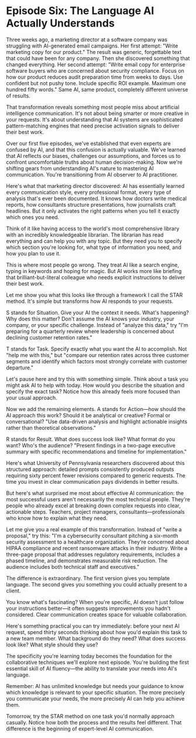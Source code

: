 # Episode Six: The Language AI Actually Understands

Three weeks ago, a marketing director at a software company was struggling with AI-generated email campaigns. Her first attempt: "Write marketing copy for our product." The result was generic, forgettable text that could have been for any company. Then she discovered something that changed everything. Her second attempt: "Write email copy for enterprise software buyers who are concerned about security compliance. Focus on how our product reduces audit preparation time from weeks to days. Use confident but not pushy tone. Include specific ROI example. Maximum one hundred fifty words." <break time="0.5s" /> Same AI, same product, completely different universe of results.

That transformation reveals something most people miss about artificial intelligence communication. It's not about being smarter or more creative in your requests. It's about understanding that AI systems are sophisticated pattern-matching engines that need precise activation signals to deliver their best work.

Over our first five episodes, we've established that even experts are confused by AI, and that this confusion is actually valuable. We've learned that AI reflects our biases, challenges our assumptions, and forces us to confront uncomfortable truths about human decision-making. Now we're shifting gears from understanding AI's nature to mastering AI communication. You're transitioning from AI observer to AI practitioner.

Here's what that marketing director discovered: AI has essentially learned every communication style, every professional format, every type of analysis that's ever been documented. It knows how doctors write medical reports, how consultants structure presentations, how journalists craft headlines. But it only activates the right patterns when you tell it exactly which ones you need.

Think of it like having access to the world's most comprehensive library with an incredibly knowledgeable librarian. The librarian has read everything and can help you with any topic. But they need you to specify which section you're looking for, what type of information you need, and how you plan to use it.

This is where most people go wrong. They treat AI like a search engine, typing in keywords and hoping for magic. But AI works more like briefing that brilliant-but-literal colleague who needs explicit instructions to deliver their best work.

Let me show you what this looks like through a framework I call the STAR method. It's simple but transforms how AI responds to your requests.

S stands for Situation. Give your AI the context it needs. What's happening? Why does this matter? Don't assume the AI knows your industry, your company, or your specific challenge. Instead of "analyze this data," try "I'm preparing for a quarterly review where leadership is concerned about declining customer retention rates."

T stands for Task. Specify exactly what you want the AI to accomplish. Not "help me with this," but "compare our retention rates across three customer segments and identify which factors most strongly correlate with customer departure."

Let's pause here and try this with something simple. <break time="0.6s" /> Think about a task you might ask AI to help with today. How would you describe the situation and specify the exact task? Notice how this already feels more focused than your usual approach.

Now we add the remaining elements. A stands for Action—how should the AI approach this work? Should it be analytical or creative? Formal or conversational? "Use data-driven analysis and highlight actionable insights rather than theoretical observations."

R stands for Result. What does success look like? What format do you want? Who's the audience? "Present findings in a two-page executive summary with specific recommendations and timeline for implementation."

Here's what University of Pennsylvania researchers discovered about this structured approach: detailed prompts consistently produced outputs requiring sixty percent fewer revisions compared to generic requests. The time you invest in clear communication pays dividends in better results.

But here's what surprised me most about effective AI communication: the most successful users aren't necessarily the most technical people. They're people who already excel at breaking down complex requests into clear, actionable steps. Teachers, project managers, consultants—professionals who know how to explain what they need.

Let me give you a real example of this transformation. Instead of "write a proposal," try this: "I'm a cybersecurity consultant pitching a six-month security assessment to a healthcare organization. They're concerned about HIPAA compliance and recent ransomware attacks in their industry. Write a three-page proposal that addresses regulatory requirements, includes a phased timeline, and demonstrates measurable risk reduction. The audience includes both technical staff and executives."

The difference is extraordinary. The first version gives you template language. The second gives you something you could actually present to a client.

You know what's fascinating? When you're specific, AI doesn't just follow your instructions better—it often suggests improvements you hadn't considered. Clear communication creates space for valuable collaboration.

Here's something practical you can try immediately: before your next AI request, spend thirty seconds thinking about how you'd explain this task to a new team member. What background do they need? What does success look like? What style should they use?

The specificity you're learning today becomes the foundation for the collaborative techniques we'll explore next episode. You're building the first essential skill of AI fluency—the ability to translate your needs into AI's language.

Remember: AI has unlimited knowledge but needs your guidance to know which knowledge is relevant to your specific situation. The more precisely you communicate your needs, the more precisely AI can help you achieve them.

Tomorrow, try the STAR method on one task you'd normally approach casually. Notice how both the process and the results feel different. That difference is the beginning of expert-level AI communication.